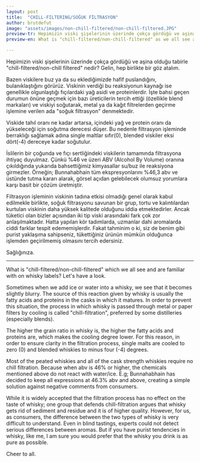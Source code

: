 ```yaml
---
layout: post
title:  "CHILL-FILTERING/SOĞUK FİLTRASYON"
author: brutdefut
image: "assets/images/non-chill-filtered/non-chill-filtered.JPG"
preview-tr: Hepimizin viski şişelerinin üzerinde çokça gördüğü ve aşina olduğu tabirle "chill-filtered/non-chill filtered" nedir?       
preview-en: What is "chill-filtered/non-chill-filtered" as we all see and are familiar with on whisky labels? 

---
```


Hepimizin viski şişelerinin üzerinde çokça gördüğü ve aşina olduğu tabirle "chill-filtered/non-chill filtered" nedir? Gelin, hep birlikte bir göz atalım.  

Bazen viskilere buz ya da su eklediğimizde hafif puslandığını, bulanıklaştığını görürüz. Viskinin verdiği bu reaksiyonun kaynağı ise genellikle olgunlaştığı fıçılardaki yağ asidi ve proteinlerdir. İşte bahsi geçen durumun önüne geçmek için bazı üreticilerin tercih ettiği (özellikle blend markaları) ve viskiyi soğutarak, metal ya da kağıt filtrelerden geçirme işlemine verilen ada "soğuk filtrasyon" denmektedir.  

Viskide tahıl oranı ne kadar artarsa, içindeki yağ ve protein oranı da yükseleceği için soğutma derecesi düşer. Bu nedenle filtrasyon işleminde berraklığı sağlamak adına single maltlar sıfır(0), blended viskiler eksi dört(-4) dereceye kadar soğutulur.  

İslilerin bir çoğunda ve fıçı sertliğindeki viskilerin tamamında filtrasyona ihtiyaç duyulmaz. Çünkü %46 ve üzeri ABV (Alcohol By Volume) oranına çıkıldığında yukarıda bahsettiğimiz kimyasallar su/buz ile reaksiyona girmezler. Örneğin; Bunnahabhain tüm ekspresyonlarını %46,3 abv ve üstünde tutma kararı alarak, görsel açıdan gelebilecek olumsuz yorumlara karşı basit bir çözüm üretmiştir.  

Filtrasyon işleminin viskinin tadına etkisi olmadığı genel olarak kabul edilmekle birlikte, soğuk filtrasyonu savunan bir grup, tortu ve kalıntılardan kurtulan viskinin daha yüksek kalitede olduğunu iddia etmektedirler. Ancak tüketici olan bizler açısından iki tip viski arasındaki fark çok zor anlaşılmaktadır. Hatta yapılan kör tadımlarda, uzmanlar dahi aromalarda ciddi farklar tespit edememişlerdir. Fakat tahminim o ki, siz de benim gibi purist yaklaşıma sahipseniz, tükettiğiniz ürünün mümkün olduğunca işlemden geçirilmemiş olmasını tercih edersiniz.  

Sağlığınıza.  
 
-----------------------------------------------

<p id="english"></p>

What is "chill-filtered/non-chill-filtered" which we all see and are familiar with on whisky labels? Let's have a look.  

Sometimes when we add ice or water into a whisky, we see that it becomes slightly blurry. The source of this reaction given by whisky is usually the fatty acids and proteins in the casks in which it matures. In order to prevent this situation, the process in which whisky is passed through metal or paper filters by cooling is called "chill-filtration", preferred by some distilleries (especially blends).

The higher the grain ratio in whisky is, the higher the fatty acids and proteins are, which makes the cooling degree lower. For this reason, in order to ensure clarity in the filtration process, single malts are cooled to zero (0) and blended whiskies to minus four (-4) degrees.  

Most of the peated whiskies and all of the cask strength whiskies require no chill filtration. Because when abv is 46% or higher, the chemicals mentioned above do not react with water/ice. E.g; Bunnahabhain has decided to keep all expressions at 46.3% abv and above, creating a simple solution against negative comments from consumers.  

While it is widely accepted that the filtration process has no effect on the taste of whisky; one group that defends chill-filtration argues that whisky gets rid of sediment and residue and it is of higher quality. However, for us, as consumers, the difference between the two types of whisky is very difficult to understand. Even in blind tastings, experts could not detect serious differences between aromas. But if you have purist tendencies in whisky, like me, I am sure you would prefer that the whisky you drink is as pure as possible.

Cheer to all.           
  
